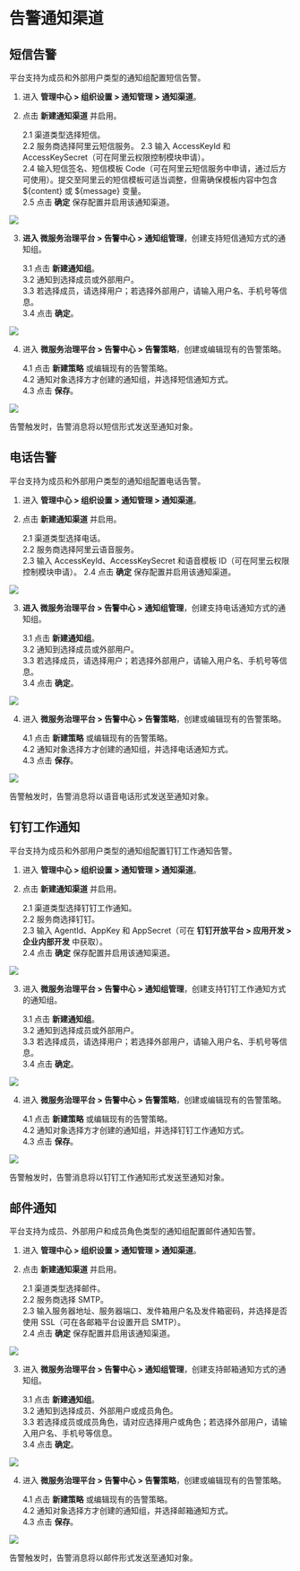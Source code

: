# 告警通知渠道

## 短信告警

平台支持为成员和外部用户类型的通知组配置短信告警。 

1. 进入 **管理中心 > 组织设置 > 通知管理 > 通知渠道**。

2. 点击 **新建通知渠道** 并启用。 
  
    2.1 渠道类型选择短信。  
    2.2 服务商选择阿里云短信服务。 
    2.3 输入 AccessKeyId 和 AccessKeySecret（可在阿里云权限控制模块申请）。  
    2.4 输入短信签名、短信模板 Code（可在阿里云短信服务中申请，通过后方可使用）。提交至阿里云的短信模板可适当调整，但需确保模板内容中包含 ${content} 或 ${message} 变量。  
    2.5 点击 **确定** 保存配置并启用该通知渠道。  

![](http://terminus-paas.oss-cn-hangzhou.aliyuncs.com/paas-doc/2021/12/24/fc5a8e55-cb82-4b98-a5d9-f3cdc31d5f78.png)  

3. **进入 微服务治理平台 > 告警中心 > 通知组管理**，创建支持短信通知方式的通知组。
  
    3.1 点击 **新建通知组**。  
    3.2 通知到选择成员或外部用户。   
    3.3 若选择成员，请选择用户；若选择外部用户，请输入用户名、手机号等信息。  
    3.4 点击 **确定**。  

![](http://terminus-paas.oss-cn-hangzhou.aliyuncs.com/paas-doc/2021/12/24/cf53bca6-4b9f-4b08-bcd7-4a1e0dc1567d.png)  

4. 进入 **微服务治理平台 > 告警中心 > 告警策略**，创建或编辑现有的告警策略。 
  
    4.1 点击 **新建策略** 或编辑现有的告警策略。  
    4.2 通知对象选择方才创建的通知组，并选择短信通知方式。   
    4.3 点击 **保存**。  

![](http://terminus-paas.oss-cn-hangzhou.aliyuncs.com/paas-doc/2021/12/24/05b7179a-516f-4fd6-bdd2-6db19bf08877.png)  

告警触发时，告警消息将以短信形式发送至通知对象。  

## 电话告警

平台支持为成员和外部用户类型的通知组配置电话告警。

1. 进入 **管理中心 > 组织设置 > 通知管理 > 通知渠道**。

2. 点击 **新建通知渠道** 并启用。 
  
    2.1 渠道类型选择电话。  
    2.2 服务商选择阿里云语音服务。   
    2.3 输入 AccessKeyId、AccessKeySecret 和语音模板 ID（可在阿里云权限控制模块申请）。 
    2.4 点击 **确定** 保存配置并启用该通知渠道。  

![](http://terminus-paas.oss-cn-hangzhou.aliyuncs.com/paas-doc/2021/12/24/26cb9360-1759-4926-82a2-07acbd61c680.png)  

3. **进入 微服务治理平台 > 告警中心 > 通知组管理**，创建支持电话通知方式的通知组。
  
    3.1 点击 **新建通知组**。  
    3.2 通知到选择成员或外部用户。   
    3.3 若选择成员，请选择用户；若选择外部用户，请输入用户名、手机号等信息。  
    3.4 点击 **确定**。  

![](http://terminus-paas.oss-cn-hangzhou.aliyuncs.com/paas-doc/2021/12/22/9d0e9e39-2924-4bd2-b50e-4bb6774e7f57.png)  

4. 进入 **微服务治理平台 > 告警中心 > 告警策略**，创建或编辑现有的告警策略。 
  
    4.1 点击 **新建策略** 或编辑现有的告警策略。  
    4.2 通知对象选择方才创建的通知组，并选择电话通知方式。   
    4.3 点击 **保存**。  

![](http://terminus-paas.oss-cn-hangzhou.aliyuncs.com/paas-doc/2021/12/22/10c00d40-18d1-420e-8c80-8793edd0d308.png)  

告警触发时，告警消息将以语音电话形式发送至通知对象。  

## 钉钉工作通知

平台支持为成员和外部用户类型的通知组配置钉钉工作通知告警。

1. 进入 **管理中心 > 组织设置 > 通知管理 > 通知渠道**。

2. 点击 **新建通知渠道** 并启用。 
  
    2.1 渠道类型选择钉钉工作通知。  
    2.2 服务商选择钉钉。   
    2.3 输入 AgentId、AppKey 和 AppSecret（可在 **钉钉开放平台 > 应用开发 > 企业内部开发** 中获取）。  
    2.4 点击 **确定** 保存配置并启用该通知渠道。

![](http://terminus-paas.oss-cn-hangzhou.aliyuncs.com/paas-doc/2021/12/24/489c6e40-96a3-4de5-91a9-0466653acc75.png)  

3. 进入 **微服务治理平台 > 告警中心 > 通知组管理**，创建支持钉钉工作通知方式的通知组。
  
    3.1 点击 **新建通知组**。  
    3.2 通知到选择成员或外部用户。   
    3.3 若选择成员，请选择用户；若选择外部用户，请输入用户名、手机号等信息。  
    3.4 点击 **确定**。

![](http://terminus-paas.oss-cn-hangzhou.aliyuncs.com/paas-doc/2021/12/22/9d0e9e39-2924-4bd2-b50e-4bb6774e7f57.png)  

4. 进入 **微服务治理平台 > 告警中心 > 告警策略**，创建或编辑现有的告警策略。 
  
    4.1 点击 **新建策略** 或编辑现有的告警策略。  
    4.2 通知对象选择方才创建的通知组，并选择钉钉工作通知方式。   
    4.3 点击 **保存**。
    

![](http://terminus-paas.oss-cn-hangzhou.aliyuncs.com/paas-doc/2021/12/24/3ce8c387-c8b2-4cad-9c7c-b3c687af4aee.png)  

告警触发时，告警消息将以钉钉工作通知形式发送至通知对象。 

## 邮件通知

平台支持为成员、外部用户和成员角色类型的通知组配置邮件通知告警。

1. 进入 **管理中心 > 组织设置 > 通知管理 > 通知渠道**。

2. 点击 **新建通知渠道** 并启用。 
  
    2.1 渠道类型选择邮件。  
    2.2 服务商选择 SMTP。   
    2.3 输入服务器地址、服务器端口、发件箱用户名及发件箱密码，并选择是否使用 SSL（可在各邮箱平台设置开启 SMTP）。  
    2.4 点击 **确定** 保存配置并启用该通知渠道。

![](http://terminus-paas.oss-cn-hangzhou.aliyuncs.com/paas-doc/2021/12/24/32f07edc-796e-4324-903c-8fca2f38a8cf.png)  

3. 进入 **微服务治理平台 > 告警中心 > 通知组管理**，创建支持邮箱通知方式的通知组。
  
    3.1 点击 **新建通知组**。  
    3.2 通知到选择成员、外部用户或成员角色。   
    3.3 若选择成员或成员角色，请对应选择用户或角色；若选择外部用户，请输入用户名、手机号等信息。  
    3.4 点击 **确定**。

![](http://terminus-paas.oss-cn-hangzhou.aliyuncs.com/paas-doc/2021/12/22/9d0e9e39-2924-4bd2-b50e-4bb6774e7f57.png)  

4. 进入 **微服务治理平台 > 告警中心 > 告警策略**，创建或编辑现有的告警策略。 
  
    4.1 点击 **新建策略** 或编辑现有的告警策略。  
    4.2 通知对象选择方才创建的通知组，并选择邮箱通知方式。   
    4.3 点击 **保存**。

![](http://terminus-paas.oss-cn-hangzhou.aliyuncs.com/paas-doc/2021/12/24/b51328ee-de3c-419c-8e10-0733c3d20575.png)  

告警触发时，告警消息将以邮件形式发送至通知对象。 

